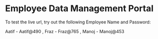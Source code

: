 # Employee Data Management Portal

To test the live url, try out the following Employee Name and Password:

Aatif - Aatif@490 , 
Fraz - Fraz@765 ,
Manoj - Manoj@453 

